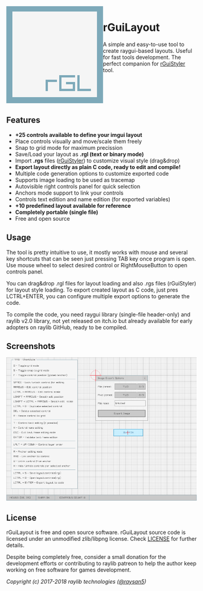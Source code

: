 <img align="left" src="logo/rguilayout_256x256.png" width=256>

# rGuiLayout
A simple and easy-to-use tool to create raygui-based layouts. Useful for fast tools development. The perfect companion for [rGuiStyler](https://github.com/raysan5/raygui/tree/master/tools/rGuiStyler) tool.

<br>
<br>
<br>
<br>

## Features

 - **+25 controls available to define your imgui layout**
 - Place controls visually and move/scale them freely
 - Snap to grid mode for maximum precission
 - Save/Load your layout as **.rgl (text or binary mode)**
 - Import **.rgs** files ([rGuiStyler](https://github.com/raysan5/raygui/tree/master/tools/rGuiStyler)) to customize visual style (drag&drop)
 - **Export layout directly as plain C code, ready to edit and compile!**
 - Multiple code generation options to customize exported code
 - Supports image loading to be used as tracemap
 - Autovisible right controls panel for quick selection
 - Anchors mode support to link your controls
 - Controls text edition and name edition (for exported variables)
 - **+10 predefined layout available for reference**
 - **Completely portable (single file)**
 - Free and open source
 
## Usage
The tool is pretty intuitive to use, it mostly works with mouse and several key shortcuts that can be seen just pressing TAB key once program is open. Use mouse wheel to select desired control or RightMouseButton to open controls panel.

You can drag&drop .rgl files for layout loading and also .rgs files (rGuiStyler) for layout style loading. To export created layout as C code, just pres LCTRL+ENTER, you can configure multiple export options to generate the code.

To compile the code, you need raygui library (single-file header-only) and raylib v2.0 library, not yet released on itch.io but already available for early adopters on raylib GitHub, ready to be compiled.
 
## Screenshots

![rGuiLayout](screenshots/screenshot000.png)

## License

rGuiLayout is free and open source software. rGuiLayout source code is licensed under an unmodified zlib/libpng license. Check [LICENSE](LICENSE) for further details.

Despite being completely free, consider a small donation for the development efforts or contributing to raylib patreon to help the author keep working on free software for games development.

*Copyright (c) 2017-2018 raylib technologies ([@raysan5](https://twitter.com/raysan5))*

